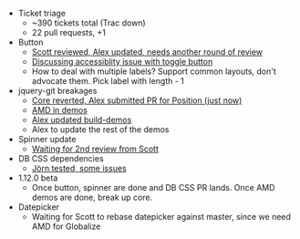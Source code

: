 * Ticket triage
	* ~390 tickets total (Trac down)
	* 22 pull requests, +1
* Button
	* [Scott reviewed, Alex updated, needs another round of review](https://github.com/jquery/jquery-ui/pull/1513)
	* [Discussing accessiblity issue with toggle button](http://webaim.org/discussion/mail_thread?thread=6955)
	* How to deal with multiple labels? Support common layouts, don't advocate them. Pick label with length - 1
* jquery-git breakages
	* [Core reverted, Alex submitted PR for Position (just now)](https://github.com/jquery/jquery-ui/pull/1565)
	* [AMD in demos](https://github.com/jquery/jquery-ui/pull/1557)
	* [Alex updated build-demos](https://github.com/jquery/jqueryui.com/pull/113)
	* Alex to update the rest of the demos
* Spinner update
	* [Waiting for 2nd review from Scott](https://github.com/jquery/jquery-ui/pull/1560)
* DB CSS dependencies
	* [Jörn tested, some issues](https://github.com/jquery/download.jqueryui.com/pull/256)
* 1.12.0 beta
	* Once button, spinner are done and DB CSS PR lands. Once AMD demos are done, break up core.
* Datepicker
	* Waiting for Scott to rebase datepicker against master, since we need AMD for Globalize
